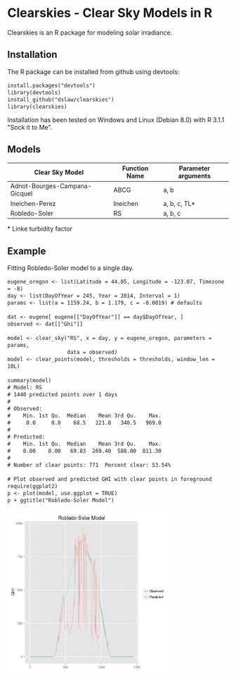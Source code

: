 # Clearskies - Clear Sky Models in R

Clearskies is an R package for modeling solar irradiance.

## Installation

The R package can be installed from github using devtools:

```
install.packages("devtools")
library(devtools)
install_github("dslaw/clearskies")
library(clearskies)
```

Installation has been tested on Windows and Linux (Debian 8.0) with R 3.1.1
"Sock it to Me".

## Models

| Clear Sky Model               | Function Name | Parameter arguments |
|-------------------------------|---------------|---------------------|
| Adnot-Bourges-Campana-Gicquel | ABCG          | a, b                |
| Ineichen-Perez                | Ineichen      | a, b, c, TL\*       |
| Robledo-Soler                 | RS            | a, b, c             |

\* Linke turbidity factor

## Example
Fitting Robledo-Soler model to a single day.

```
eugene_oregon <- list(Latitude = 44.05, Longitude = -123.07, Timezone = -8)
day <- list(DayOfYear = 245, Year = 2014, Interval = 1)
params <- list(a = 1159.24, b = 1.179, c = -0.0019) # defaults

dat <- eugene[ eugene[["DayOfYear"]] == day$DayOfYear, ]
observed <- dat[["Ghi"]]

model <- clear_sky("RS", x = day, y = eugene_oregon, parameters = params,
                   data = observed)
model <- clear_points(model, thresholds = thresholds, window_len = 10L)

summary(model)
# Model: RS
# 1440 predicted points over 1 days
#
# Observed:
#    Min. 1st Qu.  Median    Mean 3rd Qu.    Max.
#     0.0     0.0    68.5   221.8   340.5   969.0
#
# Predicted:
#    Min. 1st Qu.  Median    Mean 3rd Qu.    Max.
#    0.00    0.00   69.83  269.40  588.00  811.30
#
# Number of clear points: 771  Percent clear: 53.54%

# Plot observed and predicted GHI with clear points in foreground
require(ggplot2)
p <- plot(model, use.ggplot = TRUE)
p + ggtitle("Robledo-Soler Model")
```
<img src="https://github.com/dslaw/clearskies/blob/master/figs/example.png" width="75%" height="75%">
